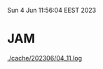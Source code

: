 Sun  4 Jun 11:56:04 EEST 2023
# JAM
<a href='./cache/202306/04_11.log'>./cache/202306/04_11.log</a>
